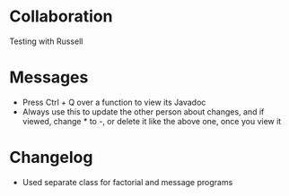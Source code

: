Collaboration
=============

Testing with Russell

Messages
========

* Press Ctrl + Q over a function to view its Javadoc
* Always use this to update the other person about changes, and if viewed, change * to -, or delete it like the above one, once you view it

Changelog
=========

* Used separate class for factorial and message programs
